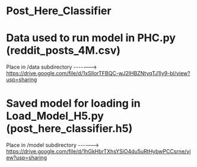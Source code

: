 # Post_Here_Classifier





# Data used to run model in PHC.py (reddit_posts_4M.csv)
Place in /data subdirectory -------> https://drive.google.com/file/d/1xSlIorTFBQC-wJ2lHBZNtyqTJ1Iy9-bl/view?usp=sharing





# Saved model for loading in Load_Model_H5.py (post_here_classifier.h5)
Place in /model subdirectory ------> https://drive.google.com/file/d/1hGkHbrTXhsYSiO4du5uRtHybwPCCsrne/view?usp=sharing
